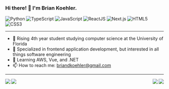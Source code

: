 ### Hi there! 👋 I'm Brian Koehler.
![Python](https://img.shields.io/badge/Python-FFD43B?style=for-the-badge&logo=python&logoColor=darkgreen)
![TypeScript](https://img.shields.io/badge/TypeScript-007ACC?style=for-the-badge&logo=typescript&logoColor=white)
![JavaScript](https://img.shields.io/badge/JavaScript-323330?style=for-the-badge&logo=javascript&logoColor=F7DF1E)
![ReactJS](https://img.shields.io/badge/React-20232A?style=for-the-badge&logo=react&logoColor=61DAFB)
![Next.js](https://img.shields.io/badge/next.js-000000?style=for-the-badge&logo=nextdotjs&logoColor=white)
![HTML5](https://img.shields.io/badge/HTML5-E34F26?style=for-the-badge&logo=html5&logoColor=white)
![CSS3](https://img.shields.io/badge/CSS3-1572B6?style=for-the-badge&logo=css3&logoColor=white)

---

- 🏫 Rising 4th year student studying computer science at the University of Florida
- 💫 Specialized in frontend application development, but interested in all things software engineering
- 🌱 Learning AWS, Vue, and .NET
- 📫 How to reach me: briandkoehler@gmail.com

---

<a href="https://git.io/streak-stats#gh-light-mode-only">
  <img align="left" src="https://github-readme-streak-stats.herokuapp.com/?user=briankoehler" />
</a>
<a href="https://git.io/streak-stats#gh-dark-mode-only">
  <img align="left" src="https://github-readme-streak-stats.herokuapp.com?user=briankoehler&theme=dark&date_format=M%20j%5B%2C%20Y%5D&background=0D1117" />
</a>
<a href="https://github.com/briankoehler/github-readme-stats#gh-light-mode-only">
  <img align="right" src="https://github-readme-stats.vercel.app/api/top-langs/?username=briankoehler&layout=compact" />
</a>
<a href="https://github.com/briankoehler/github-readme-stats#gh-dark-mode-only">
  <img align="right" src="https://github-readme-stats.vercel.app/api/top-langs/?username=briankoehler&layout=compact&theme=dark&bg_color=0d1117" />
</a>
